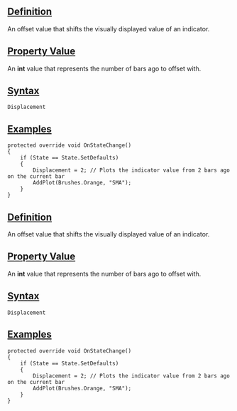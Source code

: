 ## [Definition](https://developer.ninjatrader.com/docs/desktop/displacement\#definition)

An offset value that shifts the visually displayed value of an indicator.

## [Property Value](https://developer.ninjatrader.com/docs/desktop/displacement\#property-value)

An **int** value that represents the number of bars ago to offset with.

## [Syntax](https://developer.ninjatrader.com/docs/desktop/displacement\#syntax)

`Displacement`

## [Examples](https://developer.ninjatrader.com/docs/desktop/displacement\#examples)

```jsx-150469391 csharp
protected override void OnStateChange()
{
    if (State == State.SetDefaults)
    {
        Displacement = 2; // Plots the indicator value from 2 bars ago on the current bar
        AddPlot(Brushes.Orange, "SMA");
    }
}

```

## [Definition](https://developer.ninjatrader.com/docs/desktop/displacement\#definition)

An offset value that shifts the visually displayed value of an indicator.

## [Property Value](https://developer.ninjatrader.com/docs/desktop/displacement\#property-value)

An **int** value that represents the number of bars ago to offset with.

## [Syntax](https://developer.ninjatrader.com/docs/desktop/displacement\#syntax)

`Displacement`

## [Examples](https://developer.ninjatrader.com/docs/desktop/displacement\#examples)

```jsx-150469391 csharp
protected override void OnStateChange()
{
    if (State == State.SetDefaults)
    {
        Displacement = 2; // Plots the indicator value from 2 bars ago on the current bar
        AddPlot(Brushes.Orange, "SMA");
    }
}

```